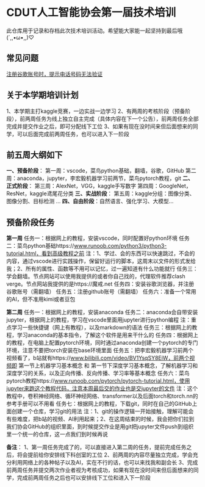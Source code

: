 # CDUT人工智能协会第一届技术培训

此仓库用于记录和存档此次技术培训活动。希望能大家能一起坚持到最后哦 (´,,•ω•,,)♡

## 常见问题

[注册谷歌账号时，提示电话号码无法验证](./常见问题/注册谷歌账号时，提示电话号码无法验证.md)

## 关于本学期培训计划

1、本学期主打kaggle竞赛，一边实战一边学习
2、有两周的考核阶段（预备阶段），前两周任务为线上独立自主完成（具体内容在下一个公告），前两周任务全部完成并提交作业之后，即可分配线下工位
3、如果有现在没时间来但后面想来的同学，可以后面完成前两周任务，也可以进入下一阶段

## 前五周大纲如下
**一、预备阶段**：
第一周：vscode，菜鸟python基础，翻墙，谷歌，GitHub
第二周：anaconda，jupyter，李宏毅机器学习前两节，菜鸟pytorch教程，git
**二、正式阶段**：
第三周：AlexNet，VGG，kaggle手写数字
第四周：GoogleNet，ResNet，kaggle鸢尾花分类
**三、实战阶段**：
第五周：kaggle分组：图像分类、图像分割、目标检测
…
**四、自由阶段**：自然语言、强化学习、大模型…

## 预备阶段任务

**第一周**
任务一：根据网上的教程，安装vscode，同时配置好python环境
任务二：菜鸟python基础https://www.runoob.com/python3/python3-tutorial.html，看到高级教程之前
注：1、学过、会的东西可以快速跳过，不会的内容，通过vscode进行实践操作，保留好运行的脚本，这周末以文件的形式发给我；2、所有的属性、函数等不用可以记忆，过一遍知道有什么功能就行
任务三：学会翻墙。节点网站可以使用我提供的或者你自己找的，代理软件推荐clash verge。节点网站我提供的是https://魔戒.net
任务四：安装谷歌浏览器，并注册谷歌账号（需翻墙）
任务五：注册github账号（需翻墙）
任务六：准备一个常用的AI，但不准用kimi或者豆包

**第二周**
任务一：根据网上的教程，安装anaconda
任务二：anaconda会自带安装jupyter，根据网上的教程，学习在vscode里面用jupyter进行python编程
注：重点学习一些快捷键（网上有教程），以及markdown的语法
任务三：根据网上的教程，学习anaconda的基本指令，了解这个软件是用来干什么的
任务四：根据网上的教程，在电脑上配置pytorch环境，同时通过anaconda创建一个pytorch的专门环境，注意不要把torch安装在base环境里面
任务五：把李宏毅机器学习前两个视频看了，b站就有https://www.bilibili.com/video/BV1YsqSY8EiW，前两个视频即 第一节上机器学习基本概念 和 第一节下深度学习基本概念，了解机器学习和深度学习的关系，以及正向传播、反向传播、学习率等基本概念
任务六：菜鸟pytorch教程https://www.runoob.com/pytorch/pytorch-tutorial.html，使用jupyter来跑这个教程代码，注意本周最后交的作业也是交jupyter的文件
注：这个教程中，卷积神经网络、循环神经网络、transformer以及后面torch和torch.nn的参考手册可以不用看
任务七：根据网上的教程，下载git，同时在自己的GitHub上面创建一个仓库，学习git的用法
注：1、git的操作逻辑一开始接触，理解可能会有些难度，把b站的视频、AI利用起来；2、在这周结束的时候，我会把你们拉到我们协会GitHub的组织里面，到时候提交作业是用git把jupyter文件push到组织里一个统一的仓库，这一点我们到时候再说

**备注**：
1、第一周任务完成了的，可以直接进入第二周的任务，提前完成任务之后，将会提前给你安排线下科创室的工位
2、前两周的内容尽量独立完成，学会充分利用网络上的各种帖子以及AI，实在不行的话，也可以来找我和副会长
3、完成前两周任务并提交两次作业者视为考核成功，如果有现在没时间来但后面想来的同学，完成前两周任务之后也可以安排线下工位和进入下一阶段
